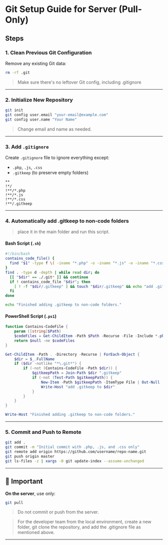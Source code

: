 # Git Setup Guide for Server (Pull-Only)


##  Steps

### 1. Clean Previous Git Configuration

Remove any existing Git data:

```bash
rm -rf .git
```

> Make sure there's no leftover Git config, including .gitignore

---

### 2. Initialize New Repository

```bash
git init
git config user.email "your-email@example.com"
git config user.name "Your Name"
```

> Change email and name as needed.

---

### 3. Add `.gitignore`

Create `.gitignore` file to ignore everything except:

- `.php`, `.js`, `.css`
- `.gitkeep` (to preserve empty folders)

```
**
!*/
!**/*.php
!**/*.js
!**/*.css
!**/.gitkeep
```

---

### 4. Automatically add .gitkeep to non-code folders

> place it in the main folder and run this script.

#### Bash Script (`.sh`)

```bash
#!/bin/bash
contains_code_file() {
  find "$1" -type f \( -iname "*.php" -o -iname "*.js" -o -iname "*.css" \) | grep -q .
}
find . -type d -depth | while read dir; do
  [[ "$dir" == ./.git* ]] && continue
  if ! contains_code_file "$dir"; then
    [ ! -f "$dir/.gitkeep" ] && touch "$dir/.gitkeep" && echo "add .gitkeep to $dir"
  fi
done

echo "Finished adding .gitkeep to non-code folders."
```

#### PowerShell Script (`.ps1`)

```powershell
function Contains-CodeFile {
    param ([string]$Path)
    $codeFiles = Get-ChildItem -Path $Path -Recurse -File -Include *.php,*.js,*.css
    return $null -ne $codeFiles
}

Get-ChildItem -Path . -Directory -Recurse | ForEach-Object {
    $dir = $_.FullName
    if ($dir -notlike "*\.git*") {
        if (-not (Contains-CodeFile -Path $dir)) {
            $gitkeepPath = Join-Path $dir ".gitkeep"
            if (-not (Test-Path $gitkeepPath)) {
                New-Item -Path $gitkeepPath -ItemType File | Out-Null
                Write-Host "add .gitkeep to $dir"
            }
        }
    }
}

Write-Host "Finished adding .gitkeep to non-code folders."
```

---

### 5. Commit and Push to Remote

```bash
git add .
git commit -m "Initial commit with .php, .js, and .css only"
git remote add origin https://github.com/username/repo-name.git
git push origin master
git ls-files -z | xargs -0 git update-index --assume-unchanged
```

---

## 📌 Important

**On the server**, use only:

```bash
git pull
```

> Do not commit or push from the server.

> For the developer team from the local environment, create a new folder, git clone the repository, and add the .gitignore file as mentioned above.

---
